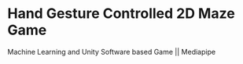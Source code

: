# Hand Gesture Controlled 2D Maze Game
 Machine Learning and Unity Software based Game || Mediapipe
